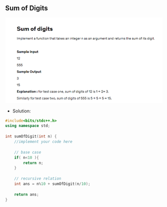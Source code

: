 
## Sum of Digits

<img src="https://github.com/abhinavkashyap061/Data-Structures-and-Algorithms/blob/main/Basics/Recursion/Sum%20of%20Digits/SumOfDigits.png?raw=true" alt="Sum of Digits Question">

- Solution:
```cpp
#include<bits/stdc++.h>
using namespace std;

int sumOfDigit(int n) {
    //implement your code here
    
    // base case
    if( n<10 ){
        return n;
    }
    
    // recursive relation
    int ans = n%10 + sumOfDigit(n/10);
    
    return ans;
}
```